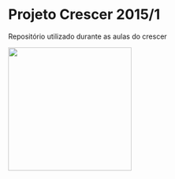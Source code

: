 
# Projeto Crescer 2015/1
Repositório utilizado durante as aulas do crescer 

<img src="https://cloud.githubusercontent.com/assets/2975955/6779644/f3f198d8-d13c-11e4-9361-08b8e673a49d.png" height="250">
